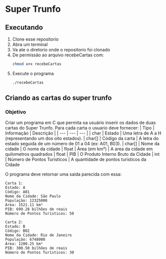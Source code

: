# Super Trunfo
## Executando
1. Clone esse repositorio
2. Abra um terminal
3. Va ate o diretorio onde o repositorio foi clonado
4. De permissão ao arquivo recebeCartas com:
    ```sh
    chmod u+x recebeCartas
    ```
5. Execute o programa
    ````sh
    ./recebeCartas
    ````
## Criando as cartas do super trunfo
### Objetivo
Criar um programa em C que permita oa usuário inserir os dados de duas cartas do Super Trunfo. Para cada carta o usuario deve fornecer:
| Tipo | Informação | Descrição |
| --- | --- | --- | 
| char | Estado | Uma letra de A a H (representando um dos oito estados).
| char[] | Código da carta |  A letra do estado seguida de um número de 01 a 04 (ex: A01, B03).
| char[] | Nome da cidade | O nome da cidade
| float | Àrea (em km²) | A area da cidade em quilometros quadrados
| float | PIB | O Produto Interno Bruto da Cidade 
| int | Número de Pontos Turisticos | A quantidade de pontos turisticos da Cidade 

O programa deve retornar uma saida parecida com essa:

````
Carta 1:
Estado: A
Código: A01
Nome da Cidade: São Paulo
População: 12325000
Área: 1521.11 km²
PIB: 699.28 bilhões de reais
Número de Pontos Turísticos: 50

Carta 2:
Estado: B
Código: B02
Nome da Cidade: Rio de Janeiro
População: 6748000
Área: 1200.25 km²
PIB: 300.50 bilhões de reais
Número de Pontos Turísticos: 30    
````
